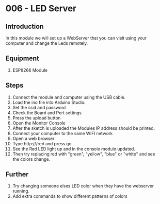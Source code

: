 # 006 - LED Server

## Introduction
In this module we will set up a WebServer that you can visit using your computer and change the Leds remotely.

## Equipment
1. ESP8266 Module

## Steps
1. Connect the module and computer using the USB cable.
2. Load the ino file into Arduino Studio.
3. Set the ssid  and password
4. Check the Board and Port settings
5. Press the upload button
6. Open the Monitor Console
7. After the sketch is uploaded the Modules IP address should be printed.
8. Connect your computer to the same WIFI network
9. Open a web browser
10. Type http://<Module IP Address>/red and press go
11. See the Red LED light up and in the console module updated.
12. Then try replacing red with "green", "yellow", "blue" or "white" and see the colors change.

## Further
1. Try changing someone elses LED color when they have the webserver running.
2. Add extra commands to show different patterns of colors

